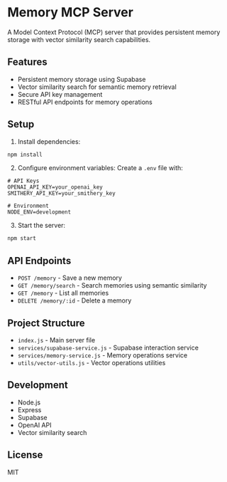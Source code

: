 # Memory MCP Server

A Model Context Protocol (MCP) server that provides persistent memory storage with vector similarity search capabilities.

## Features

- Persistent memory storage using Supabase
- Vector similarity search for semantic memory retrieval
- Secure API key management
- RESTful API endpoints for memory operations

## Setup

1. Install dependencies:
```bash
npm install
```

2. Configure environment variables:
Create a `.env` file with:
```
# API Keys
OPENAI_API_KEY=your_openai_key
SMITHERY_API_KEY=your_smithery_key

# Environment
NODE_ENV=development
```

3. Start the server:
```bash
npm start
```

## API Endpoints

- `POST /memory` - Save a new memory
- `GET /memory/search` - Search memories using semantic similarity
- `GET /memory` - List all memories
- `DELETE /memory/:id` - Delete a memory

## Project Structure

- `index.js` - Main server file
- `services/supabase-service.js` - Supabase interaction service
- `services/memory-service.js` - Memory operations service
- `utils/vector-utils.js` - Vector operations utilities

## Development

- Node.js
- Express
- Supabase
- OpenAI API
- Vector similarity search

## License

MIT 